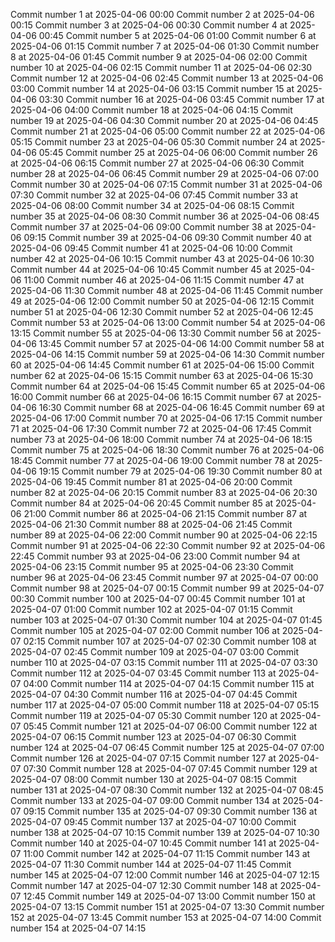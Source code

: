 
Commit number 1 at 2025-04-06 00:00
Commit number 2 at 2025-04-06 00:15
Commit number 3 at 2025-04-06 00:30
Commit number 4 at 2025-04-06 00:45
Commit number 5 at 2025-04-06 01:00
Commit number 6 at 2025-04-06 01:15
Commit number 7 at 2025-04-06 01:30
Commit number 8 at 2025-04-06 01:45
Commit number 9 at 2025-04-06 02:00
Commit number 10 at 2025-04-06 02:15
Commit number 11 at 2025-04-06 02:30
Commit number 12 at 2025-04-06 02:45
Commit number 13 at 2025-04-06 03:00
Commit number 14 at 2025-04-06 03:15
Commit number 15 at 2025-04-06 03:30
Commit number 16 at 2025-04-06 03:45
Commit number 17 at 2025-04-06 04:00
Commit number 18 at 2025-04-06 04:15
Commit number 19 at 2025-04-06 04:30
Commit number 20 at 2025-04-06 04:45
Commit number 21 at 2025-04-06 05:00
Commit number 22 at 2025-04-06 05:15
Commit number 23 at 2025-04-06 05:30
Commit number 24 at 2025-04-06 05:45
Commit number 25 at 2025-04-06 06:00
Commit number 26 at 2025-04-06 06:15
Commit number 27 at 2025-04-06 06:30
Commit number 28 at 2025-04-06 06:45
Commit number 29 at 2025-04-06 07:00
Commit number 30 at 2025-04-06 07:15
Commit number 31 at 2025-04-06 07:30
Commit number 32 at 2025-04-06 07:45
Commit number 33 at 2025-04-06 08:00
Commit number 34 at 2025-04-06 08:15
Commit number 35 at 2025-04-06 08:30
Commit number 36 at 2025-04-06 08:45
Commit number 37 at 2025-04-06 09:00
Commit number 38 at 2025-04-06 09:15
Commit number 39 at 2025-04-06 09:30
Commit number 40 at 2025-04-06 09:45
Commit number 41 at 2025-04-06 10:00
Commit number 42 at 2025-04-06 10:15
Commit number 43 at 2025-04-06 10:30
Commit number 44 at 2025-04-06 10:45
Commit number 45 at 2025-04-06 11:00
Commit number 46 at 2025-04-06 11:15
Commit number 47 at 2025-04-06 11:30
Commit number 48 at 2025-04-06 11:45
Commit number 49 at 2025-04-06 12:00
Commit number 50 at 2025-04-06 12:15
Commit number 51 at 2025-04-06 12:30
Commit number 52 at 2025-04-06 12:45
Commit number 53 at 2025-04-06 13:00
Commit number 54 at 2025-04-06 13:15
Commit number 55 at 2025-04-06 13:30
Commit number 56 at 2025-04-06 13:45
Commit number 57 at 2025-04-06 14:00
Commit number 58 at 2025-04-06 14:15
Commit number 59 at 2025-04-06 14:30
Commit number 60 at 2025-04-06 14:45
Commit number 61 at 2025-04-06 15:00
Commit number 62 at 2025-04-06 15:15
Commit number 63 at 2025-04-06 15:30
Commit number 64 at 2025-04-06 15:45
Commit number 65 at 2025-04-06 16:00
Commit number 66 at 2025-04-06 16:15
Commit number 67 at 2025-04-06 16:30
Commit number 68 at 2025-04-06 16:45
Commit number 69 at 2025-04-06 17:00
Commit number 70 at 2025-04-06 17:15
Commit number 71 at 2025-04-06 17:30
Commit number 72 at 2025-04-06 17:45
Commit number 73 at 2025-04-06 18:00
Commit number 74 at 2025-04-06 18:15
Commit number 75 at 2025-04-06 18:30
Commit number 76 at 2025-04-06 18:45
Commit number 77 at 2025-04-06 19:00
Commit number 78 at 2025-04-06 19:15
Commit number 79 at 2025-04-06 19:30
Commit number 80 at 2025-04-06 19:45
Commit number 81 at 2025-04-06 20:00
Commit number 82 at 2025-04-06 20:15
Commit number 83 at 2025-04-06 20:30
Commit number 84 at 2025-04-06 20:45
Commit number 85 at 2025-04-06 21:00
Commit number 86 at 2025-04-06 21:15
Commit number 87 at 2025-04-06 21:30
Commit number 88 at 2025-04-06 21:45
Commit number 89 at 2025-04-06 22:00
Commit number 90 at 2025-04-06 22:15
Commit number 91 at 2025-04-06 22:30
Commit number 92 at 2025-04-06 22:45
Commit number 93 at 2025-04-06 23:00
Commit number 94 at 2025-04-06 23:15
Commit number 95 at 2025-04-06 23:30
Commit number 96 at 2025-04-06 23:45
Commit number 97 at 2025-04-07 00:00
Commit number 98 at 2025-04-07 00:15
Commit number 99 at 2025-04-07 00:30
Commit number 100 at 2025-04-07 00:45
Commit number 101 at 2025-04-07 01:00
Commit number 102 at 2025-04-07 01:15
Commit number 103 at 2025-04-07 01:30
Commit number 104 at 2025-04-07 01:45
Commit number 105 at 2025-04-07 02:00
Commit number 106 at 2025-04-07 02:15
Commit number 107 at 2025-04-07 02:30
Commit number 108 at 2025-04-07 02:45
Commit number 109 at 2025-04-07 03:00
Commit number 110 at 2025-04-07 03:15
Commit number 111 at 2025-04-07 03:30
Commit number 112 at 2025-04-07 03:45
Commit number 113 at 2025-04-07 04:00
Commit number 114 at 2025-04-07 04:15
Commit number 115 at 2025-04-07 04:30
Commit number 116 at 2025-04-07 04:45
Commit number 117 at 2025-04-07 05:00
Commit number 118 at 2025-04-07 05:15
Commit number 119 at 2025-04-07 05:30
Commit number 120 at 2025-04-07 05:45
Commit number 121 at 2025-04-07 06:00
Commit number 122 at 2025-04-07 06:15
Commit number 123 at 2025-04-07 06:30
Commit number 124 at 2025-04-07 06:45
Commit number 125 at 2025-04-07 07:00
Commit number 126 at 2025-04-07 07:15
Commit number 127 at 2025-04-07 07:30
Commit number 128 at 2025-04-07 07:45
Commit number 129 at 2025-04-07 08:00
Commit number 130 at 2025-04-07 08:15
Commit number 131 at 2025-04-07 08:30
Commit number 132 at 2025-04-07 08:45
Commit number 133 at 2025-04-07 09:00
Commit number 134 at 2025-04-07 09:15
Commit number 135 at 2025-04-07 09:30
Commit number 136 at 2025-04-07 09:45
Commit number 137 at 2025-04-07 10:00
Commit number 138 at 2025-04-07 10:15
Commit number 139 at 2025-04-07 10:30
Commit number 140 at 2025-04-07 10:45
Commit number 141 at 2025-04-07 11:00
Commit number 142 at 2025-04-07 11:15
Commit number 143 at 2025-04-07 11:30
Commit number 144 at 2025-04-07 11:45
Commit number 145 at 2025-04-07 12:00
Commit number 146 at 2025-04-07 12:15
Commit number 147 at 2025-04-07 12:30
Commit number 148 at 2025-04-07 12:45
Commit number 149 at 2025-04-07 13:00
Commit number 150 at 2025-04-07 13:15
Commit number 151 at 2025-04-07 13:30
Commit number 152 at 2025-04-07 13:45
Commit number 153 at 2025-04-07 14:00
Commit number 154 at 2025-04-07 14:15